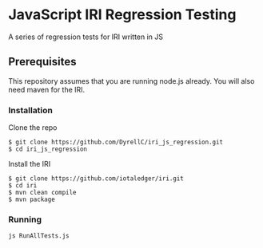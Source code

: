# JavaScript IRI Regression Testing
A series of regression tests for IRI written in JS

## Prerequisites
This repository assumes that you are running node.js already. You will also need maven for the IRI.

### Installation 
Clone the repo
```
$ git clone https://github.com/DyrellC/iri_js_regression.git
$ cd iri_js_regression
```
Install the IRI 
```
$ git clone https://github.com/iotaledger/iri.git
$ cd iri
$ mvn clean compile 
$ mvn package
```

### Running
 ```
 js RunAllTests.js
 ```

